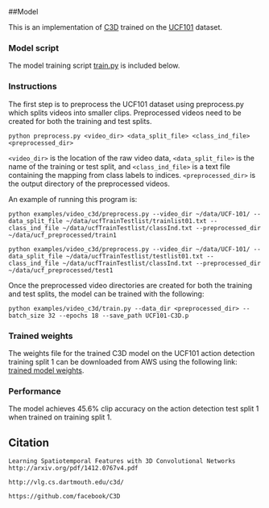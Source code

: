 ##Model

This is an implementation of [C3D](http://arxiv.org/pdf/1412.0767v4.pdf) trained on the [UCF101](http://crcv.ucf.edu/data/UCF101.php) dataset.

### Model script
The model training script [train.py](https://gist.github.com/SNagappan/304446c6c2f7afe29629#file-train-py) is included below.

### Instructions
The first step is to preprocess the UCF101 dataset using preprocess.py which splits videos into smaller clips. Preprocessed videos need to be created for both the training and test splits.

```
python preprocess.py <video_dir> <data_split_file> <class_ind_file> <preprocessed_dir>
```

`<video_dir>` is the location of the raw video data, `<data_split_file>` is the name of the training or test split, and `<class_ind_file>` is a text file containing the mapping from class labels to indices. `<preprocessed_dir>` is the output directory of the preprocessed videos.

An example of running this program is:
```
python examples/video_c3d/preprocess.py --video_dir ~/data/UCF-101/ --data_split_file ~/data/ucfTrainTestlist/trainlist01.txt --class_ind_file ~/data/ucfTrainTestlist/classInd.txt --preprocessed_dir ~/data/ucf_preprocessed/train1

python examples/video_c3d/preprocess.py --video_dir ~/data/UCF-101/ --data_split_file ~/data/ucfTrainTestlist/testlist01.txt --class_ind_file ~/data/ucfTrainTestlist/classInd.txt --preprocessed_dir ~/data/ucf_preprocessed/test1
```

Once the preprocessed video directories are created for both the training and test splits, the model can be trained with the following:
```
python examples/video_c3d/train.py --data_dir <preprocessed_dir> --batch_size 32 --epochs 18 --save_path UCF101-C3D.p
```

### Trained weights
The weights file for the trained C3D model on the UCF101 action detection training split 1 can be downloaded from AWS using the following link: [trained model weights](https://s3-us-west-1.amazonaws.com/nervana-modelzoo/video_c3d/UCF101-C3D.p).

### Performance
The model achieves 45.6% clip accuracy on the action detection test split 1 when trained on training split 1.

## Citation
```
Learning Spatiotemporal Features with 3D Convolutional Networks
http://arxiv.org/pdf/1412.0767v4.pdf
```
```
http://vlg.cs.dartmouth.edu/c3d/
```
```
https://github.com/facebook/C3D
```